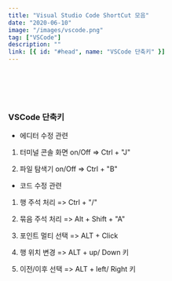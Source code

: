 ```yaml
---
title: "Visual Studio Code ShortCut 모음"
date: "2020-06-10"
image: "/images/vscode.png"
tag: ["VSCode"]
description: ""
link: [{ id: "#head", name: "VSCode 단축키" }]
---
```


### <a name="head"></a>

<br/><br/><br/>

### VSCode 단축키

- 에디터 수정 관련

1. 터미널 콘솔 화면 on/Off => Ctrl + "J"

2. 파일 탐색기 on/Off => Ctrl + "B"

- 코드 수정 관련

1. 행 주석 처리 => Ctrl + "/"

2. 묶음 주석 처리 => Alt + Shift + "A"

3. 포인트 멀티 선택 => ALT + Click

4. 행 위치 변경 => ALT + up/ Down 키

5. 이전/이후 선택 => ALT + left/ Right 키

